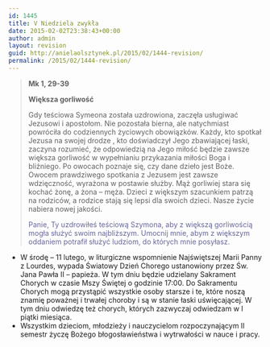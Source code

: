 ```yaml
---
id: 1445
title: V Niedziela zwykła
date: 2015-02-02T23:38:43+00:00
author: admin
layout: revision
guid: http://anielaolsztynek.pl/2015/02/1444-revision/
permalink: /2015/02/1444-revision/
---
```

> **Mk 1, 29-39**
> 
> **Większa gorliwość**
> 
> Gdy teściowa Symeona została uzdrowiona, zaczęła usługiwać Jezusowi i apostołom. Nie pozostała bierna, ale natychmiast powróciła do codziennych życiowych obowiązków. Każdy, kto spotkał Jezusa na swojej drodze , kto doświadczył Jego zbawiającej łaski, zaczyna rozumieć, że odpowiedzią na Jego miłość będzie zawsze większa gorliwość w wypełnianiu przykazania miłości Boga i bliźniego. Po owocach poznaje się, czy dane dzieło jest Boże. Owocem prawdziwego spotkania z Jezusem jest zawsze wdzięczność, wyrażona w postawie służby. Mąż gorliwiej stara się kochać żonę, a żona &#8211; męża. Dzieci z większym szacunkiem patrzą na rodziców, a rodzice stają się lepsi dla swoich dzieci. Nasze życie nabiera nowej jakości.
> 
> <span style="color: #666699;">Panie, Ty uzdrowiłeś teściową Szymona, aby z większą gorliwością mogła służyć swoim najbliższym. Umocnij mnie, abym z większym oddaniem potrafił służyć ludziom, do których mnie posyłasz.</span>

  * W środę &#8211; 11 lutego, w liturgiczne wspomnienie Najświętszej Marii Panny z Lourdes, wypada Światowy Dzień Chorego ustanowiony przez Św. Jana Pawła II &#8211; papieża. W tym dniu będzie udzielany Sakrament Chorych w czasie Mszy Świętej o godzinie 17:00. Do Sakramentu Chorych mogą przystąpić wszystkie osoby starsze i te, które noszą znamię poważnej i trwałej choroby i są w stanie łaski uświęcającej. W tym dniu odwiedzę też chorych, których zazwyczaj odwiedzam w I piątki miesiąca.
  * Wszystkim dzieciom, młodzieży i nauczycielom rozpoczynającym II semestr życzę Bożego błogosławieństwa i wytrwałości w nauce i pracy.